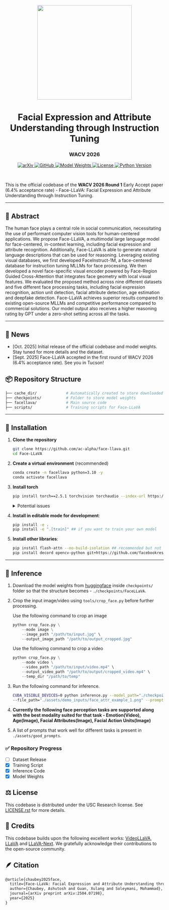 <div align="center">
  <img src="./facellava_logo.png" width="300">

  <h1>Facial Expression and Attribute Understanding through Instruction Tuning</h1>
  <h3>WACV 2026</h3>

  <p>
    <a href="https://arxiv.org/abs/2504.07198">
      <img src="https://img.shields.io/badge/arXiv-2504.07198-b31b1b.svg?logo=arxiv" alt="arXiv">
    </a>
    <a href="https://github.com/ihp-lab/Face-LLaVA">
      <img src="https://img.shields.io/badge/Github-FaceLLaVA-black?logo=github" alt="GitHub">
    </a>
    <a href="https://huggingface.co/chaubeyG/FaceLLaVA">
      <img src="https://img.shields.io/badge/Weights-FaceLLaVA-orange?logo=huggingface" alt="Model Weights">
    </a>
    <a href="LICENSE.rst">
      <img src="https://img.shields.io/badge/License-USC%20Research-green" alt="License">
    </a>
    <a href="https://www.python.org/">
      <img src="https://img.shields.io/badge/Python-3.10+-blue.svg?logo=python" alt="Python Version">
    </a>

  </p>
  <br>
</div>

This is the official codebase of the **WACV 2026 Round 1** Early Accept paper (6.4% acceptance rate) - Face-LLaVA: Facial Expression and Attribute Understanding through Instruction Tuning. 

---

## 🧾 Abstract

The human face plays a central role in social communication, necessitating the use of performant computer vision tools for human-centered applications. We propose Face-LLaVA, a multimodal large language model for face-centered, in-context learning, including facial expression and attribute recognition. Additionally, Face-LLaVA is able to generate natural language descriptions that can be used for reasoning. Leveraging existing visual databases, we first developed FaceInstruct-1M, a face-centered database for instruction tuning MLLMs for face processing. We then developed a novel face-specific visual encoder powered by Face-Region Guided Cross-Attention that integrates face geometry with local visual features. We evaluated the proposed method across nine different datasets and five different face processing tasks, including facial expression recognition, action unit detection, facial attribute detection, age estimation and deepfake detection. Face-LLaVA achieves superior results compared to existing open-source MLLMs and competitive performance compared to commercial solutions. Our model output also receives a higher reasoning rating by GPT under a zero-shot setting across all the tasks. 

---

## 📣 News

- [Oct. 2025] Initial release of the official codebase and model weights. Stay tuned for more details and the dataset.
- [Sept. 2025] Face-LLaVA accepted in the first round of WACV 2026 (6.4% acceptance rate). See you in Tucson!

## 📦 Repository Structure

```bash
├── cache_dir/             # Automatically created to store downloaded LanguageBind models
├── checkpoints/           # Folder to store model weights
├── facellava/             # Main source code
├── scripts/               # Training scripts for Face-LLaVA
```

---

## 🔧 Installation

1. **Clone the repository**
    ```bash
    git clone https://github.com/ac-alpha/face-llava.git
    cd Face-LLaVA
    ```

2. **Create a virtual environment** (recommended)
    ```bash
    conda create -n facellava python=3.10 -y
    conda activate facellava
    ```

3. **Install torch**
    ```bash
    pip install torch==2.5.1 torchvision torchaudio --index-url https://download.pytorch.org/whl/cu121
    ```

    <details>
    <summary>Potential issues</summary>

    - You might want to download PyTorch for a different version of CUDA. We download it for CUDA-12.1 but we have tested it on a machine with CUDA-12.2 as well. However, you might need to change this depending on your machine.
    - Based on the above, you might also have to upgrade/downgrade torch. 
    
    </details>
    

4. **Install in editable mode for development**:
    ```bash
    pip install -e .
    pip install -e ".[train]" ## if you want to train your own model
    ```

5. **Install other libraries**:
    ```bash
    pip install flash-attn --no-build-isolation ## recommended but not required
    pip install decord opencv-python git+https://github.com/facebookresearch/pytorchvideo.git@28fe037d212663c6a24f373b94cc5d478c8c1a1d
    ```


---

## 🎯 Inference

1. Download the model weights from [huggingface](https://huggingface.co/chaubeyG/FaceLLaVA) inside `checkpoints/` folder so that the structure becomes - `./checkpoints/FaceLLaVA`.

2. Crop the input image/video using `tools/crop_face.py` before further processing. 

    Use the following command to crop an image

    ```python
    python crop_face.py \
        --mode image \
        --image_path "/path/to/input.jpg" \
        --output_image_path "/path/to/output_cropped.jpg"
    ```

    Use the following command to crop a video
    ```python
    python crop_face.py \
        --mode video \
        --video_path "/path/to/input/video.mp4" \
        --output_video_path "/path/to/output/cropped_video.mp4" \
        --temp_dir "/path/to/temp"
    ```

3. Run the following command for inference.

    ```bash
    CUDA_VISIBLE_DEVICES=0 python inference.py --model_path="./checkpoints/FaceLLaVA" \
    --file_path="./assets/demo_inputs/face_attr_example_1.png" --prompt="What are the facial attributes in the given image?"
    ```

4. **Currently the following face perception tasks are supported along with the best modality suited for that task - Emotion(Video), Age(Image), Facial Attributes(Image), Facial Action Units(Image)**

5. A list of prompts that work well for different tasks is present in `./assets/good_prompts`.

### ✅ Repository Progress

- [ ] Dataset Release
- [x] Training Script
- [x] Inference Code
- [x] Model Weights 

## ⚖️ License

This codebase is distributed under the USC Research license. See [LICENSE.rst](LICENSE.rst) for more details.

## 🙌 Credits

This codebase builds upon the following excellent works: [VideoLLaVA](https://github.com/PKU-YuanGroup/Video-LLaVA), [LLaVA](https://github.com/haotian-liu/LLaVA) and [LLaVA-Next](https://github.com/LLaVA-VL/LLaVA-NeXT). We gratefully acknowledge their contributions to the open-source community.

## 🪶 Citation

```latex
@article{chaubey2025face,
  title={Face-LLaVA: Facial Expression and Attribute Understanding through Instruction Tuning},
  author={Chaubey, Ashutosh and Guan, Xulang and Soleymani, Mohammad},
  journal={arXiv preprint arXiv:2504.07198},
  year={2025}
}
```
